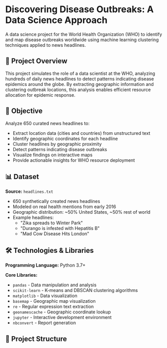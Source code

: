 # Discovering Disease Outbreaks: A Data Science Approach

A data science project for the World Health Organization (WHO) to identify and map disease outbreaks worldwide using machine learning clustering techniques applied to news headlines.

## 🎯 Project Overview

This project simulates the role of a data scientist at the WHO, analyzing hundreds of daily news headlines to detect patterns indicating disease epidemics around the globe. By extracting geographic information and clustering outbreak locations, this analysis enables efficient resource allocation for epidemic response.

## 🔬 Objective

Analyze 650 curated news headlines to:
- Extract location data (cities and countries) from unstructured text
- Identify geographic coordinates for each headline
- Cluster headlines by geographic proximity
- Detect patterns indicating disease outbreaks
- Visualize findings on interactive maps
- Provide actionable insights for WHO resource deployment

## 📊 Dataset

**Source:** `headlines.txt`
- 650 synthetically created news headlines
- Modeled on real health mentions from early 2016
- Geographic distribution: ~50% United States, ~50% rest of world
- Example headlines:
  - "Zika spreads to Winter Park"
  - "Durango is infested with Hepatitis B"
  - "Mad Cow Disease Hits London"

## 🛠️ Technologies & Libraries

**Programming Language:** Python 3.7+

**Core Libraries:**
- `pandas` - Data manipulation and analysis
- `scikit-learn` - K-means and DBSCAN clustering algorithms
- `matplotlib` - Data visualization
- `basemap` - Geographic map visualization
- `re` - Regular expression text extraction
- `geonamescache` - Geographic coordinate lookup
- `jupyter` - Interactive development environment
- `nbconvert` - Report generation

## 📁 Project Structure
